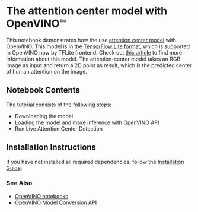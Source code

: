 # The attention center model with OpenVINO™

This notebook demonstrates how the use [attention center model](https://github.com/google/attention-center/tree/main) with OpenVINO. This model is in the [TensorFlow Lite format](https://www.tensorflow.org/lite), which is supported in OpenVINO now by TFLite frontend. Check out [this article](https://opensource.googleblog.com/2022/12/open-sourcing-attention-center-model.html) to find more information about this model. The attention-center model takes an RGB image as input and return a 2D point as result, which is the predicted center of human attention on the image.


## Notebook Contents

The tutorial consists of the following steps:

* Downloading the model
* Loading the model and make inference with OpenVINO API
* Run Live Attention Center Detection

## Installation Instructions

If you have not installed all required dependencies, follow the [Installation Guide](../../README.md).

### See Also

* [OpenVINO notebooks](https://github.com/openvinotoolkit/openvino_notebooks)
* [OpenVINO Model Conversion API](https://docs.openvino.ai/2023.0/openvino_docs_model_processing_introduction.html)